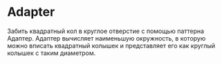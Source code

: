 # Adapter
Забить квадратный кол в круглое отверстие с помощью паттерна Адаптер. Адаптер вычисляет наименьшую окружность, в которую можно вписать квадратный колышек и представляет его как круглый колышек с таким диаметром.
